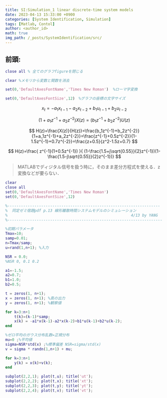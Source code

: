 ```yaml
---
title: SI:Simulation_1 linear discrete-time system models
date: 2023-04-13 15:33:00 +0900
categories: [System Identification, Simulation]
tags: [Matlab, Contol]
author: <author_id>
math: true
img_path: /_posts/SystemIdentification/src/
---
```


## 前頭:
```matlab
close all % 全てのグラフfigureを閉じる

clear %メモリから変数と関数を消去

set(0,'DefaultAxesFontName','Times New Roman')  %ローマ字変換

set(0,'DefaultAxesFontSize',12)　%グラフの座標の文字サイズ
```

$$
	x_t=-a_1x_{t-1}-a_2x_{t-2}+b_1u_{t-1}+b_2u_{t-2}
$$

$$
(1+a_1z^{-1}+a_2z^{-2})X(z)=(b_1z^{-1}+b_2z^{-2})U(z) 
$$

$$
	H(z)=\frac{X(z)}{H(z)}=\frac{b_1z^{-1}+b_2z^{-2}}{1+a_1z^{-1}+a_2z^{-2}}=\frac{z^{-1}+0.5z^{-2}}{1-1.5z^{-1}+0.7z^{-2}}=\frac{z+0.5}{z^2-1.5z+0.7}
$$

$$
    H(z)=\frac{ z^{-1}(1+0.5z^{-1}) }{ (1-\frac{1.5+j\sqrt{0.55}}{2}z^{-1})(1-\frac{1.5-j\sqrt{0.55}}{2}z^{-1})}
$$

>MATLABでディジタル信号を扱う時に，そのまま差分方程式を使える．z変換などが要らない．

```matlab
clear
close all
set(0,'DefaultAxesFontName','Times New Roman')
set(0,'DefaultAxesFontSize',12)

%--------------------------------------------------------------------
%  同定ゼミ宿題pdf p.13 線形離散時間システムモデルのシミュレーション
%                                                       4/13 by YANG
%---------------------------------------------------------------------

%初期パラメータ
Tmax=10; 
samp=0.01;
n=Tmax/samp;
u=rand(1,n+1); %入力

NSR = 0.0; 
%NSR 0, 0.1 0.2 

a1=-1.5;
a2=0.7;
b1=1.0;
b2=0.5;

t = zeros(1, n+1);
x = zeros(1, n+1); %真の出力
y = zeros(1, n+1); %観察値

for k=3:n+1
    t(k)=(k-1)*samp;
    x(k) = -a1*x(k-1)-a2*x(k-2)+b1*u(k-1)+b2*u(k-2);
end

%ゼロ平均のガウス分布乱数=正規分布
mu=0 ;%平均値
sigma=NSR*std(x) ;%標準偏差 NSR=sigma/std(x)
v = sigma * randn(1,n+1) + mu;

for k=3:n+1
    y(k) = x(k)+v(k);
end

subplot(2,2,1); plot(t,u); title('ut');
subplot(2,2,2); plot(t,x); title('xt');
subplot(2,2,3); plot(t,y); title('yt');
subplot(2,2,4); plot(t,v); title('vt');
```